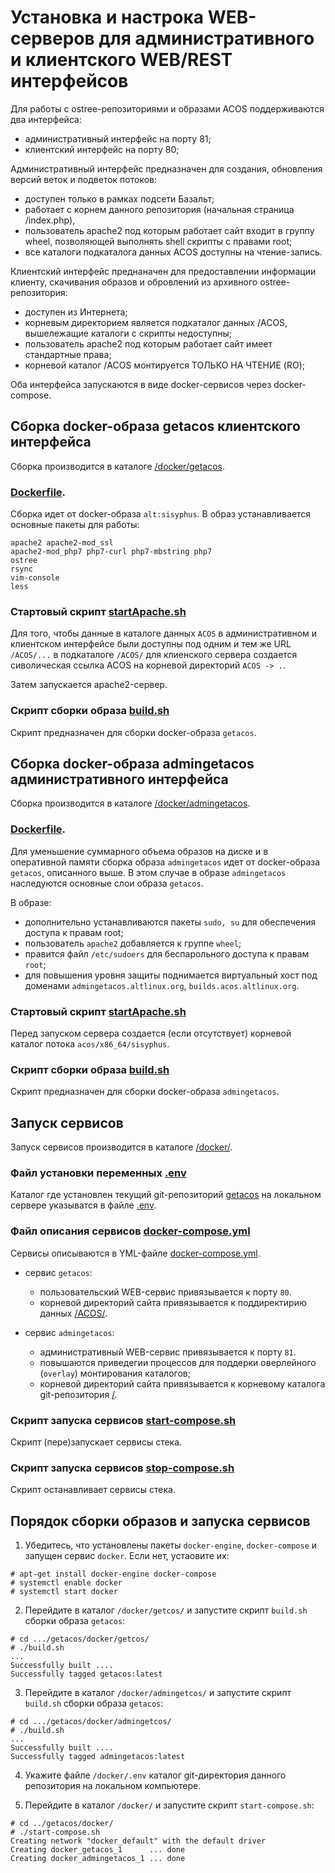 # Установка и настрока WEB-серверов для административного и клиентского WEB/REST интерфейсов

Для работы с ostree-репозиториями и образами ACOS поддерживаются два интерфейса:
- административный интерфейс на порту 81;
- клиентский интерфейс на порту 80;

Административный интерфейс предназначен для создания, обновления версий веток и подветок потоков:
- доступен только в рамках подсети Базальт;
- работает с корнем данного репозитория (начальная страница /index.php), 
- пользователь apache2 под которым работает сайт входит в группу wheel, позволяющей выполнять shell скрипты с правами root;
- все каталоги подкаталога данных ACOS доступны на чтение-запись.

Клиентский интерфейс преднаначен для предоставлении информации клиенту, скачивания образов и обровлений из архивного ostree-репозитория:
- доступен из Интернета;
- корневым директорием является подкаталог данных /ACOS, вышележащие каталоги с скрипты недоступны;
- пользователь apache2 под которым работает сайт имеет стандартные права;
- корневой каталог /ACOS монтируется ТОЛЬКО НА ЧТЕНИЕ (RO);

Оба интерфейса запускаются в виде docker-сервисов через docker-compose.

## Сборка docker-образа getacos клиентского интерфейса
Сборка производится в каталоге [/docker/getacos](https://github.com/alt-cloud/getacos/tree/feature-acosfile/docker/getacos).


### [Dockerfile](https://github.com/alt-cloud/getacos/blob/feature-acosfile/docker/getacos/Dockerfile).

Сборка идет от docker-образа `alt:sisyphus`. В образ устанавливается основные пакеты для работы:
```
apache2 apache2-mod_ssl 
apache2-mod_php7 php7-curl php7-mbstring php7  
ostree 
rsync 
vim-console 
less
```

### Стартовый скрипт [startApache.sh](https://github.com/alt-cloud/getacos/blob/feature-acosfile/docker/getacos/startApache.sh)

Для того, чтобы данные в каталоге данных `ACOS` в административном и клиентском  интерфейсе 
были доступны под одним и тем же URL `/ACOS/...` в подкаталоге `/ACOS/` для клиенского сервера создается сиволическая ссылка 
ACOS на корневой директорий  `ACOS -> .`.

Затем запускается apache2-сервер.

### Скрипт сборки образа [build.sh](https://github.com/alt-cloud/getacos/blob/feature-acosfile/docker/getacos/build.sh)

Скрипт предназначен для сборки docker-образа `getacos`.


## Сборка docker-образа admingetacos административного интерфейса
Сборка производится в каталоге [/docker/admingetacos](https://github.com/alt-cloud/getacos/tree/feature-acosfile/docker/admingetacos).


### [Dockerfile](https://github.com/alt-cloud/getacos/blob/feature-acosfile/docker/admingetacos/Dockerfile).

Для уменьшение суммарного объема образов на диске и в оперативной памяти
сборка образа `admingetacos` идет от docker-образа `getacos`, описанного выше. 
В этом случае в образе `admingetacos` наследуются основные слои образа `getacos`.

В образе:
- дополнительно устанавливаются пакеты `sudo, su` для обеспечения доступа к правам root;
- пользователь `apache2` добавляется к группе `wheel`;
- правится файл `/etc/sudoers` для беспарольного доступа к правам `root`;
- для повышения уровня защиты поднимается виртуальный хост под доменами `admingetacos.altlinux.org`, `builds.acos.altlinux.org`.

### Стартовый скрипт [startApache.sh](https://github.com/alt-cloud/getacos/blob/feature-acosfile/docker/admingetacos/startApache.sh)

Перед запуском сервера создается (если отсутствует) корневой каталог потока `acos/x86_64/sisyphus`.   

### Скрипт сборки образа [build.sh](https://github.com/alt-cloud/getacos/blob/feature-acosfile/docker/admingetacos/build.sh)

Скрипт предназначен для сборки docker-образа `admingetacos`.


## Запуск сервисов

Запуск сервисов производится в каталоге [/docker/](https://github.com/alt-cloud/getacos/tree/feature-acosfile/docker).

### Файл установки переменных [.env](https://github.com/alt-cloud/getacos/blob/feature-acosfile/docker/.env)

Каталог где установлен текущий git-репозиторий [getacos](https://github.com/alt-cloud/getacos/tree/feature-acosfile)
на локальном сервере указыватся в файле [.env](https://github.com/alt-cloud/getacos/blob/feature-acosfile/docker/.env).

### Файл описания сервисов [docker-compose.yml](https://github.com/alt-cloud/getacos/blob/feature-acosfile/docker/docker-compose.yml)

Сервисы описываются в YML-файле [docker-compose.yml](https://github.com/alt-cloud/getacos/blob/feature-acosfile/docker/docker-compose.yml).

- сервис `getacos`:
  * пользовательский WEB-сервис привязывается к порту `80`.
  * корневой директорий сайта привязывается к поддиректирию данных [/ACOS/](https://github.com/alt-cloud/getacos/tree/feature-acosfile/ACOS).

- сервис `admingetacos`:
  * административный WEB-сервис привязывается к порту `81`.
  * повышаются приведегии процессов для поддерки оверлейного (`overlay`) монтирования каталогов;
  * корневой директорий сайта привязывается к корневому каталога git-репозитория [/](https://github.com/alt-cloud/getacos/tree/feature-acosfile). 

### Скрипт запуска сервисов [start-compose.sh](https://github.com/alt-cloud/getacos/blob/feature-acosfile/docker/start-compose.sh)

Скрипт (пере)запускает сервисы стека.

### Скрипт запуска сервисов [stop-compose.sh](https://github.com/alt-cloud/getacos/blob/feature-acosfile/docker/stop-compose.sh)

Скрипт останавливает сервисы стека.


## Порядок сборки образов и запуска сервисов

1. Убедитесь, что установлены пакеты `docker-engine`, `docker-compose` и запущен сервис `docker`.
Если нет, устаовите их:
```
# apt-get install docker-engine docker-compose
# systemctl enable docker
# systemctl start docker
```

2. Перейдите в каталог `/docker/getcos/` и запустите скрипт `build.sh` сборки образа `getacos`:
```
# cd .../getacos/docker/getcos/
# ./build.sh
...
Successfully built ....
Successfully tagged getacos:latest
```

3. Перейдите в каталог `/docker/admingetcos/` и запустите скрипт `build.sh` сборки образа `getacos`:
```
# cd .../getacos/docker/admingetcos/
# ./build.sh
...
Successfully built ....
Successfully tagged admingetacos:latest
```

4. Укажите файле `/docker/.env`  каталог git-директория данного репозитория на локальном компьютере.  

5. Перейдите в каталог `/docker/` и запустите скрипт `start-compose.sh`:
```
# cd ../getacos/docker/
# ./start-compose.sh
Creating network "docker_default" with the default driver
Creating docker_getacos_1      ... done
Creating docker_admingetacos_1 ... done
```
